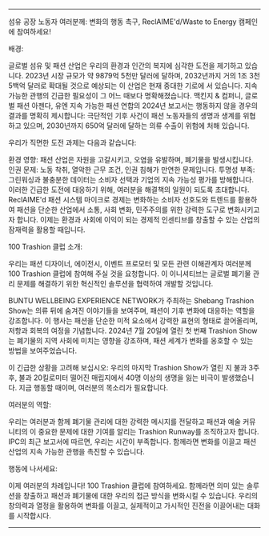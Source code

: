 ---

섬유 공장 노동자 여러분께: 변화의 행동 촉구, ReclAIME'd/Waste to Energy 캠페인에 참여하세요!

배경:

글로벌 섬유 및 패션 산업은 우리의 환경과 인간의 복지에 심각한 도전을 제기하고 있습니다. 2023년 시장 규모가 약 9879억 5천만 달러에 달하며, 2032년까지 거의 1조 3천5백억 달러로 확대될 것으로 예상되는 이 산업은 현재 중대한 기로에 서 있습니다. 지속 가능한 관행의 긴급한 필요성이 그 어느 때보다 명확해졌습니다. 맥킨지 & 컴퍼니, 글로벌 패션 아젠다, 유엔 지속 가능한 패션 연합의 2024년 보고서는 행동하지 않을 경우의 결과를 명확히 제시합니다: 극단적인 기후 사건이 패션 노동자들의 생명과 생계를 위협하고 있으며, 2030년까지 650억 달러에 달하는 의류 수출이 위험에 처해 있습니다.

우리가 직면한 도전 과제는 다음과 같습니다:

환경 영향: 패션 산업은 자원을 고갈시키고, 오염을 유발하며, 폐기물을 발생시킵니다.
인권 문제: 노동 착취, 열악한 근무 조건, 인권 침해가 만연한 문제입니다.
투명성 부족: 그린워싱과 불충분한 데이터는 소비자 선택과 기업의 지속 가능성 평가를 방해합니다.
이러한 긴급한 도전에 대응하기 위해, 여러분을 해결책의 일원이 되도록 초대합니다. ReclAIME'd 패션 시스템 마이크로 경제는 변화하는 소비자 선호도와 트렌드를 활용하여 패션을 단순한 산업에서 소통, 사회 변화, 민주주의를 위한 강력한 도구로 변화시키고자 합니다. 이제는 환경과 사회에 이익이 되는 경제적 인센티브를 창출할 수 있는 산업의 잠재력을 활용할 때입니다.

100 Trashion 클럽 소개:

우리는 패션 디자이너, 에이전시, 이벤트 프로모터 및 모든 관련 이해관계자 여러분께 100 Trashion 클럽에 참여해 주실 것을 요청합니다. 이 이니셔티브는 글로벌 폐기물 관리 문제를 해결하기 위한 혁신적인 솔루션을 협력하여 개발할 것입니다.

BUNTU WELLBEING EXPERIENCE NETWORK가 주최하는 Shebang Trashion Show는 의류 뒤에 숨겨진 이야기들을 보여주며, 패션이 기후 변화에 대응하는 역할을 강조합니다. 이 행사는 패션을 단순한 미적 요소에서 강력한 표현의 형태로 끌어올리며, 저항과 회복의 여정을 기념합니다. 2024년 7월 20일에 열린 첫 번째 Trashion Show는 폐기물의 지역 사회에 미치는 영향을 강조하며, 패션 세계가 변화를 옹호할 수 있는 방법을 보여주었습니다.

이 긴급한 상황을 고려해 보십시오: 우리의 마지막 Trashion Show가 열린 지 불과 3주 후, 불과 20킬로미터 떨어진 매립지에서 40명 이상의 생명을 잃는 비극이 발생했습니다. 지금 행동할 때이며, 여러분의 목소리가 필요합니다.

여러분의 역할:

우리는 여러분과 함께 폐기물 관리에 대한 강력한 메시지를 전달하고 패션과 예술 커뮤니티의 이 중요한 문제에 대한 기여를 알리는 Trashion Runway를 조직하고자 합니다. IPC의 최근 보고서에 따르면, 우리는 시간이 부족합니다. 함께라면 변화를 이끌고 패션 산업의 지속 가능한 관행을 촉진할 수 있습니다.

행동에 나서세요:

이제 여러분의 차례입니다! 100 Trashion 클럽에 참여하세요. 함께라면 의미 있는 솔루션을 창출하고 패션과 폐기물에 대한 우리의 접근 방식을 변화시킬 수 있습니다. 우리의 창의력과 열정을 활용하여 변화를 이끌고, 실제적이고 가시적인 진전을 이끌어내는 대화를 시작합시다.

---